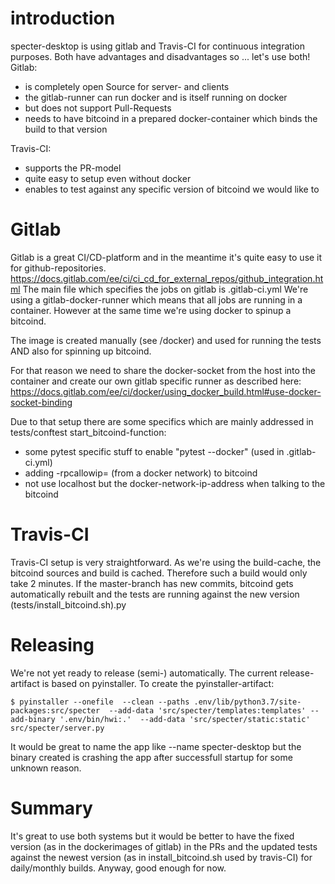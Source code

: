 # introduction
specter-desktop is using gitlab and Travis-CI for continuous integration purposes. Both have advantages and disadvantages so ... let's use both!
Gitlab:
* is completely open Source for server- and clients
* the gitlab-runner can run docker and is itself running on docker
* but does not support Pull-Requests
* needs to have bitcoind in a prepared docker-container which binds the build to that version

Travis-CI:
* supports the PR-model
* quite easy to setup even without docker
* enables to test against any specific version of bitcoind we would like to

# Gitlab

Gitlab is a great CI/CD-platform and in the meantime it's quite easy to use it for github-repositories.
https://docs.gitlab.com/ee/ci/ci_cd_for_external_repos/github_integration.html
The main file which specifies the jobs on gitlab is .gitlab-ci.yml
We're using a gitlab-docker-runner which means that all jobs are running in a container.
However at the same time we're using docker to spinup a bitcoind. 

The image is created manually (see /docker) and used for running the tests AND also for 
spinning up bitcoind.

For that reason we need to share the docker-socket from the host into the container and 
create our own gitlab specific runner as described here: 
https://docs.gitlab.com/ee/ci/docker/using_docker_build.html#use-docker-socket-binding

Due to that setup there are some specifics which are mainly addressed in tests/conftest 
start_bitcoind-function:
* some pytest specific stuff to enable "pytest --docker" (used in .gitlab-ci.yml)
* adding -rpcallowip= (from a docker network) to bitcoind
* not use localhost but the docker-network-ip-address when talking to the bitcoind

# Travis-CI

Travis-CI setup is very straightforward. As we're using the build-cache, the bitcoind sources and build is cached. Therefore such a build would only take 2 minutes. If the master-branch has new commits, bitcoind gets automatically rebuilt and the tests are running against the new version (tests/install_bitcoind.sh).py

# Releasing

We're not yet ready to release (semi-) automatically. The current release-artifact is based on pyinstaller. To create the pyinstaller-artifact:
```
$ pyinstaller --onefile  --clean --paths .env/lib/python3.7/site-packages:src/specter  --add-data 'src/specter/templates:templates' --add-binary '.env/bin/hwi:.'  --add-data 'src/specter/static:static' src/specter/server.py
```
It would be great to name the app like --name specter-desktop  but the binary created is crashing the app after successfull startup for some unknown reason.

#  Summary

It's great to use both systems but it would be better to have the fixed version (as in the dockerimages of gitlab) in the PRs and the updated tests against the newest version (as in install_bitcoind.sh used by travis-CI) for daily/monthly builds. 
Anyway, good enough for now. 
